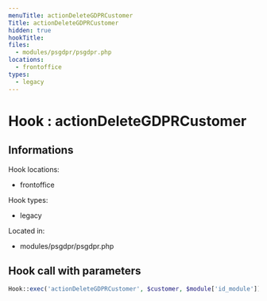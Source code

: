 ```yaml
---
menuTitle: actionDeleteGDPRCustomer
Title: actionDeleteGDPRCustomer
hidden: true
hookTitle: 
files:
  - modules/psgdpr/psgdpr.php
locations:
  - frontoffice
types:
  - legacy
---
```


# Hook : actionDeleteGDPRCustomer

## Informations

Hook locations: 
  - frontoffice

Hook types: 
  - legacy

Located in: 
  - modules/psgdpr/psgdpr.php

## Hook call with parameters

```php
Hook::exec('actionDeleteGDPRCustomer', $customer, $module['id_module']);
```